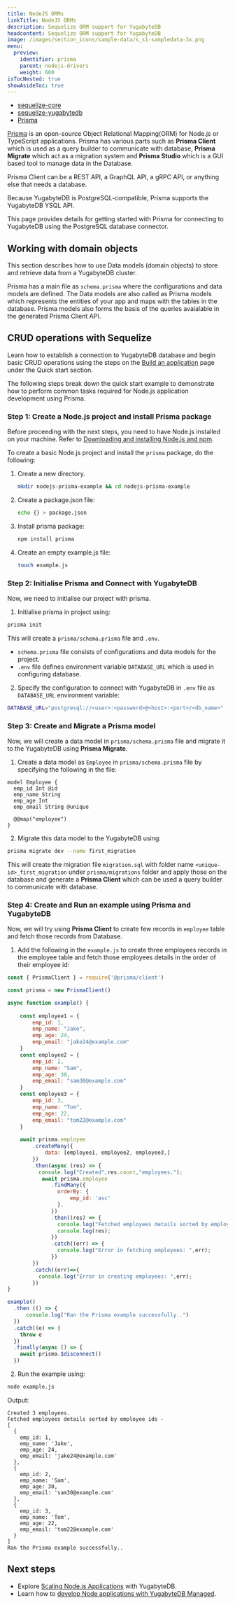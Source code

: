 ```yaml
---
title: NodeJS ORMs
linkTitle: NodeJS ORMs
description: Sequelize ORM support for YugabyteDB
headcontent: Sequelize ORM support for YugabyteDB
image: /images/section_icons/sample-data/s_s1-sampledata-3x.png
menu:
  preview:
    identifier: prisma
    parent: nodejs-drivers
    weight: 600
isTocNested: true
showAsideToc: true
---
```


<ul class="nav nav-tabs-alt nav-tabs-yb">

  <li >
    <a href="/preview/drivers-orms/nodejs/sequelize/" class="nav-link">
      <i class="fab fa-node-js" aria-hidden="true"></i>
      sequelize-core
    </a>
  </li>

  <li >
    <a href="/preview/drivers-orms/nodejs/sequelize-yugabytedb/" class="nav-link">
      <i class="fab fa-node-js" aria-hidden="true"></i>
      sequelize-yugabytedb
    </a>
  </li>
   <li >
    <a href="/preview/drivers-orms/nodejs/prisma/" class="nav-link active">
      <i class="fab fa-node-js" aria-hidden="true"></i>
      Prisma
    </a>
  </li>
</ul>

[Prisma](https://prisma.io/) is an open-source Object Relational Mapping(ORM) for Node.js or TypeScript applications. Prisma has various parts such as <b>Prisma Client</b> which is used as a query builder to communicate with database, <b>Prisma Migrate</b> which act as a migration system and <b>Prisma Studio </b>which is a GUI based tool to manage data in the Database.

Prisma Client can be a REST API, a GraphQL API, a gRPC API, or anything else that needs a database.

Because YugabyteDB is PostgreSQL-compatible, Prisma supports the YugabyteDB YSQL API. 

This page provides details for getting started with Prisma for connecting to YugabyteDB using the PostgreSQL database connector.

## Working with domain objects

This section describes how to use Data models (domain objects) to store and retrieve data from a YugabyteDB cluster.
 
Prisma has a main file as `schema.prisma` where the configurations and data models are defined. The Data models are also called as Prisma models which represents the entities of your app and maps with the tables in the database. 
Prisma models also forms the basis of the queries avaialable in the generated Prisma Client API.

## CRUD operations with Sequelize

Learn how to establish a connection to YugabyteDB database and begin basic CRUD operations using the steps on the [Build an application](../../../quick-start/build-apps/nodejs/ysql-prisma/) page under the Quick start section.

The following steps break down the quick start example to demonstrate how to perform common tasks required for Node.js application development using Prisma.

### Step 1: Create a Node.js project and install Prisma package

Before proceeding with the next steps, you need to have Node.js installed on your machine. Refer to [Downloading and installing Node.js and npm](https://docs.npmjs.com/downloading-and-installing-node-js-and-npm#using-a-node-installer-to-install-node-js-and-npm).

To create a basic Node.js project and install the `prisma` package, do the following:

1. Create a new directory.

    ```sh
    mkdir nodejs-prisma-example && cd nodejs-prisma-example
    ```

1. Create a package.json file:

    ```sh
    echo {} > package.json
    ```

1. Install prisma package:

    ```sh
    npm install prisma
    ```

1. Create an empty example.js file:

    ```sh
    touch example.js
    ```

### Step 2: Initialise Prisma and Connect with YugabyteDB 

Now, we need to initialise our project with prisma. 

1. Initialise prisma in project using: 
```sh
prisma init
```
This will create  a `prisma/schema.prisma` file and `.env`. 

- `schema.prisma` file consists of configurations and data models for the project.
-  `.env` file defines environment variable `DATABASE_URL` which is used in configuring database.

2. Specify the configuration to connect  with YugabyteDB in `.env` file as `DATABASE_URL` environment variable:
```sh
DATABASE_URL="postgresql://<user>:<password>@<host>:<port>/<db_name>"
```

### Step 3: Create and Migrate a Prisma model

Now, we will create a data model in `prisma/schema.prisma` file and migrate it to the YugabyteDB using <b>Prisma Migrate</b>.

1. Create a data model as `Employee` in `prisma/schema.prisma` file by specifying the following in the file:

```prisma
model Employee {
  emp_id Int @id 
  emp_name String 
  emp_age Int 
  emp_email String @unique

  @@map("employee")
}
```

2. Migrate this data model to the YugabyteDB using:
```sh
prisma migrate dev --name first_migration
```

This will create the migration file `migration.sql` with folder name `<unique-id>_first_migration` under `prisma/migrations` folder and apply those on the database and generate a <b>Prisma Client</b> which can be used a query builder to communicate with database.


### Step 4: Create and Run an example using Prisma and YugabyteDB

Now, we will try using <b>Prisma Client</b> to create few records in `employee` table and fetch those records from Database.

1. Add the following in the `example.js` to create three employees records in the employee table and fetch those employees details in the order of their employee id:

```js
const { PrismaClient } = require('@prisma/client')

const prisma = new PrismaClient()

async function example() {
    
    const employee1 = {
        emp_id: 1,
        emp_name: "Jake",
        emp_age: 24,
        emp_email: "jake24@example.com" 
    }
    const employee2 = {
        emp_id: 2,
        emp_name: "Sam",
        emp_age: 30,
        emp_email: "sam30@example.com" 
    }
    const employee3 = {
        emp_id: 3,
        emp_name: "Tom",
        emp_age: 22,
        emp_email: "tom22@example.com" 
    }
    
    await prisma.employee
        .createMany({
            data: [employee1, employee2, employee3,]
        })
        .then(async (res) => {
          console.log("Created",res.count,"employees.");
           await prisma.employee
              .findMany({
                orderBy: {
                    emp_id: 'asc'
                },
              })
              .then((res) => {
                console.log("Fetched employees details sorted by employee ids -");
                console.log(res);
              })
              .catch((err) => {
                console.log("Error in fetching employees: ",err);
              })
        })
        .catch((err)=>{
          console.log("Error in creating employees: ",err); 
        })
}

example()
  .then (() => {
      console.log("Ran the Prisma example successfully..")
  })
  .catch((e) => {
    throw e
  })
  .finally(async () => {
    await prisma.$disconnect()
  })
```

2. Run the example using:

```sh
node example.js
```

Output: 

```output
Created 3 employees.
Fetched employees details sorted by employee ids -
[
  {
    emp_id: 1,
    emp_name: 'Jake',
    emp_age: 24,
    emp_email: 'jake24@example.com'
  },
  {
    emp_id: 2,
    emp_name: 'Sam',
    emp_age: 30,
    emp_email: 'sam30@example.com'
  },
  {
    emp_id: 3,
    emp_name: 'Tom',
    emp_age: 22,
    emp_email: 'tom22@example.com'
  }
]
Ran the Prisma example successfully..
```


## Next steps

- Explore [Scaling Node.js Applications](/preview/explore/linear-scalability) with YugabyteDB.
- Learn how to [develop Node applications with YugabyteDB Managed](/preview/yugabyte-cloud/cloud-quickstart/cloud-build-apps/cloud-ysql-node/).
